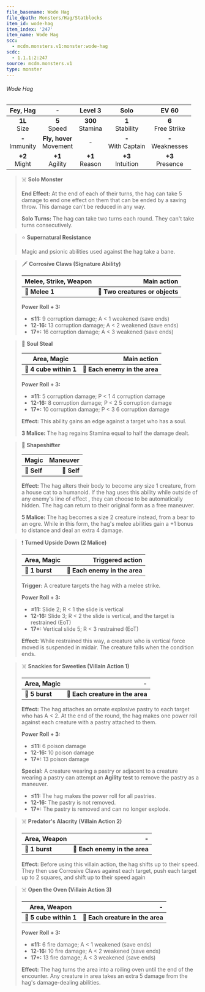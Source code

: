 ```yaml
---
file_basename: Wode Hag
file_dpath: Monsters/Hag/Statblocks
item_id: wode-hag
item_index: '247'
item_name: Wode Hag
scc:
  - mcdm.monsters.v1:monster:wode-hag
scdc:
  - 1.1.1:2:247
source: mcdm.monsters.v1
type: monster
---
```


###### Wode Hag

|      Fey, Hag       |              -               |       Level 3        |          Solo           |         EV 60          |
| :-----------------: | :--------------------------: | :------------------: | :---------------------: | :--------------------: |
|  **1L**<br/> Size   |       **5**<br/> Speed       | **300**<br/> Stamina |  **1**<br/> Stability   | **6**<br/> Free Strike |
| **-**<br/> Immunity | **Fly, hover**<br/> Movement |          -           | **-**<br/> With Captain | **-**<br/> Weaknesses  |
|  **+2**<br/> Might  |     **+1**<br/> Agility      |  **+1**<br/> Reason  |  **+3**<br/> Intuition  |  **+3**<br/> Presence  |

<!-- -->
> ☠️ **Solo Monster**
>
> **End Effect:** At the end of each of their turns, the hag can take 5 damage to end one effect on them that can be ended by a saving throw. This damage can't be reduced in any way.
>
> **Solo Turns:** The hag can take two turns each round. They can't take turns consecutively.

<!-- -->
> ⭐️ **Supernatural Resistance**
>
> Magic and psionic abilities used against the hag take a bane.

<!-- -->
> 🗡 **Corrosive Claws (Signature Ability)**
>
> | **Melee, Strike, Weapon** |                 **Main action** |
> | ------------------------- | ------------------------------: |
> | **📏 Melee 1**            | **🎯 Two creatures or objects** |
>
> **Power Roll + 3:**
>
> - **≤11:** 9 corruption damage; A < 1 weakened (save ends)
> - **12-16:** 13 corruption damage; A < 2 weakened (save ends)
> - **17+:** 16 corruption damage; A < 3 weakened (save ends)

<!-- -->
> 🔳 **Soul Steal**
>
> | **Area, Magic**        |               **Main action** |
> | ---------------------- | ----------------------------: |
> | **📏 4 cube within 1** | **🎯 Each enemy in the area** |
>
> **Power Roll + 3:**
>
> - **≤11:** 5 corruption damage; P < 1 4 corruption damage
> - **12-16:** 8 corruption damage; P < 2 5 corruption damage
> - **17+:** 10 corruption damage; P < 3 6 corruption damage
>
> **Effect:** This ability gains an edge against a target who has a soul.
>
> **3 Malice:** The hag regains Stamina equal to half the damage dealt.

<!-- -->
> 👤 **Shapeshifter**
>
> | **Magic**   | **Maneuver** |
> | ----------- | -----------: |
> | **📏 Self** |  **🎯 Self** |
>
> **Effect:** The hag alters their body to become any size 1 creature, from a house cat to a humanoid. If the hag uses this ability while outside of any enemy's line of effect , they can choose to be automatically hidden. The hag can return to their original form as a free maneuver.
>
> **5 Malice:** The hag becomes a size 2 creature instead, from a bear to an ogre. While in this form, the hag's melee abilities gain a +1 bonus to distance and deal an extra 4 damage.

<!-- -->
> ❗️ **Turned Upside Down (2 Malice)**
>
> | **Area, Magic** |          **Triggered action** |
> | --------------- | ----------------------------: |
> | **📏 1 burst**  | **🎯 Each enemy in the area** |
>
> **Trigger:** A creature targets the hag with a melee strike.
>
> **Power Roll + 3:**
>
> - **≤11:** Slide 2; R < 1 the slide is vertical
> - **12-16:** Slide 3; R < 2 the slide is vertical, and the target is restrained (EoT)
> - **17+:** Vertical slide 5; R < 3 restrained (EoT)
>
> **Effect:** While restrained this way, a creature who is vertical force moved is suspended in midair. The creature falls when the condition ends.

<!-- -->
> ☠️ **Snackies for Sweeties (Villain Action 1)**
>
> | **Area, Magic** |                            **-** |
> | --------------- | -------------------------------: |
> | **📏 5 burst**  | **🎯 Each creature in the area** |
>
> **Effect:** The hag attaches an ornate explosive pastry to each target who has A < 2. At the end of the round, the hag makes one power roll against each creature with a pastry attached to them.
>
> **Power Roll + 3:**
>
> - **≤11:** 6 poison damage
> - **12-16:** 10 poison damage
> - **17+:** 13 poison damage
>
> **Special:** A creature wearing a pastry or adjacent to a creature wearing a pastry can attempt an **Agility test** to remove the pastry as a maneuver.
>
> - **≤11:** The hag makes the power roll for all pastries.
> - **12-16:** The pastry is not removed.
> - **17+:** The pastry is removed and can no longer explode.

<!-- -->
> ☠️ **Predator's Alacrity (Villain Action 2)**
>
> | **Area, Weapon** |                         **-** |
> | ---------------- | ----------------------------: |
> | **📏 1 burst**   | **🎯 Each enemy in the area** |
>
> **Effect:** Before using this villain action, the hag shifts up to their speed. They then use Corrosive Claws against each target, push each target up to 2 squares, and shift up to their speed again

<!-- -->
> ☠️ **Open the Oven (Villain Action 3)**
>
> | **Area, Weapon**       |                            **-** |
> | ---------------------- | -------------------------------: |
> | **📏 5 cube within 1** | **🎯 Each creature in the area** |
>
> **Power Roll + 3:**
>
> - **≤11:** 6 fire damage; A < 1 weakened (save ends)
> - **12-16:** 10 fire damage; A < 2 weakened (save ends)
> - **17+:** 13 fire damage; A < 3 weakened (save ends)
>
> **Effect:** The hag turns the area into a roiling oven until the end of the encounter. Any creature in area takes an extra 5 damage from the hag's damage-dealing abilities.
